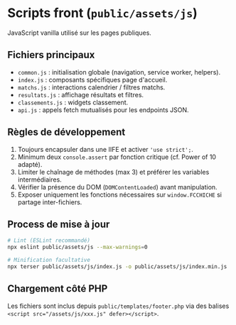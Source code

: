 # Scripts front (`public/assets/js`)

JavaScript vanilla utilisé sur les pages publiques.

## Fichiers principaux

- `common.js` : initialisation globale (navigation, service worker, helpers).
- `index.js` : composants spécifiques page d'accueil.
- `matchs.js` : interactions calendrier / filtres matchs.
- `resultats.js` : affichage résultats et filtres.
- `classements.js` : widgets classement.
- `api.js` : appels fetch mutualisés pour les endpoints JSON.

## Règles de développement

1. Toujours encapsuler dans une IIFE et activer `'use strict';`.
2. Minimum deux `console.assert` par fonction critique (cf. Power of 10 adapté).
3. Limiter le chaînage de méthodes (max 3) et préférer les variables intermédiaires.
4. Vérifier la présence du DOM (`DOMContentLoaded`) avant manipulation.
5. Exposer uniquement les fonctions nécessaires sur `window.FCCHICHE` si partage inter-fichiers.

## Process de mise à jour

```bash
# Lint (ESLint recommandé)
npx eslint public/assets/js --max-warnings=0

# Minification facultative
npx terser public/assets/js/index.js -o public/assets/js/index.min.js
```

## Chargement côté PHP

Les fichiers sont inclus depuis `public/templates/footer.php` via des balises `<script src="/assets/js/xxx.js" defer></script>`.

